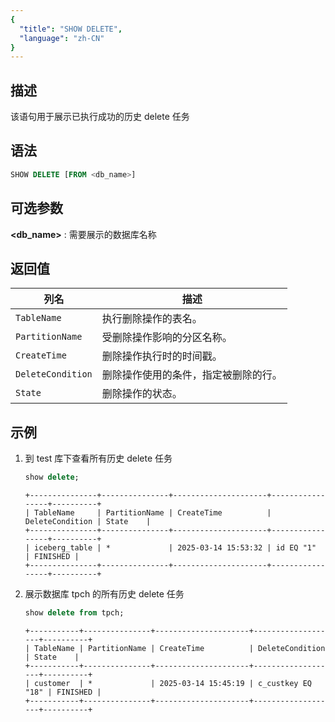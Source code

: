 ```yaml
---
{
  "title": "SHOW DELETE",
  "language": "zh-CN"
}
---
```


<!--
Licensed to the Apache Software Foundation (ASF) under one
or more contributor license agreements.  See the NOTICE file
distributed with this work for additional information
regarding copyright ownership.  The ASF licenses this file
to you under the Apache License, Version 2.0 (the
"License"); you may not use this file except in compliance
with the License.  You may obtain a copy of the License at

  http://www.apache.org/licenses/LICENSE-2.0

Unless required by applicable law or agreed to in writing,
software distributed under the License is distributed on an
"AS IS" BASIS, WITHOUT WARRANTIES OR CONDITIONS OF ANY
KIND, either express or implied.  See the License for the
specific language governing permissions and limitations
under the License.
-->




## 描述

该语句用于展示已执行成功的历史 delete 任务

## 语法

```sql
SHOW DELETE [FROM <db_name>]
```

## 可选参数
**<db_name>** : 需要展示的数据库名称

## 返回值
| 列名               | 描述                                                         |
|-------------------|------------------------------------------------------------|
| `TableName`       | 执行删除操作的表名。                                         |
| `PartitionName`   | 受删除操作影响的分区名称。                                   |
| `CreateTime`      | 删除操作执行时的时间戳。                                     |
| `DeleteCondition` | 删除操作使用的条件，指定被删除的行。                         |
| `State`           | 删除操作的状态。                                             |


## 示例
1. 到 test 库下查看所有历史 delete 任务
    ```sql
    show delete;
    ```
    ```text
    +---------------+---------------+---------------------+-----------------+----------+
    | TableName     | PartitionName | CreateTime          | DeleteCondition | State    |
    +---------------+---------------+---------------------+-----------------+----------+
    | iceberg_table | *             | 2025-03-14 15:53:32 | id EQ "1"       | FINISHED |
    +---------------+---------------+---------------------+-----------------+----------+
    ```

2. 展示数据库 tpch 的所有历史 delete 任务

    ```sql
    show delete from tpch;
    ```
    ```text
    +-----------+---------------+---------------------+-------------------+----------+
    | TableName | PartitionName | CreateTime          | DeleteCondition   | State    |
    +-----------+---------------+---------------------+-------------------+----------+
    | customer  | *             | 2025-03-14 15:45:19 | c_custkey EQ "18" | FINISHED |
    +-----------+---------------+---------------------+-------------------+----------+
    ```

